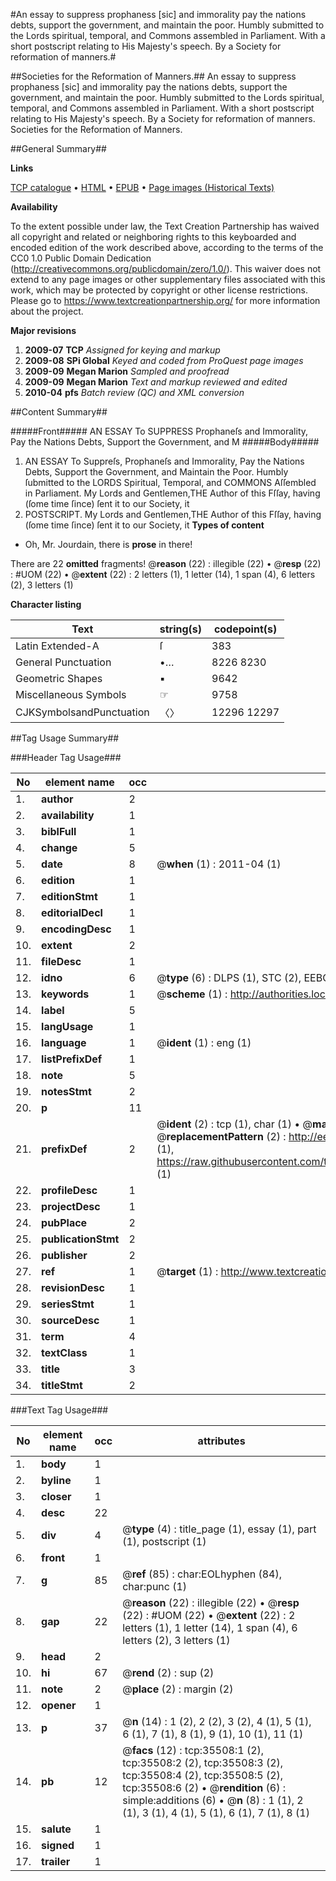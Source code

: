 #An essay to suppress prophaness [sic] and immorality pay the nations debts, support the government, and maintain the poor. Humbly submitted to the Lords spiritual, temporal, and Commons assembled in Parliament. With a short postscript relating to His Majesty's speech. By a Society for reformation of manners.#

##Societies for the Reformation of Manners.##
An essay to suppress prophaness [sic] and immorality pay the nations debts, support the government, and maintain the poor. Humbly submitted to the Lords spiritual, temporal, and Commons assembled in Parliament. With a short postscript relating to His Majesty's speech. By a Society for reformation of manners.
Societies for the Reformation of Manners.

##General Summary##

**Links**

[TCP catalogue](http://www.ota.ox.ac.uk/tcp/)  • 
[HTML](http://tei.it.ox.ac.uk/tcp/Texts-HTML/free/A38/A38633.html)  • 
[EPUB](http://tei.it.ox.ac.uk/tcp/Texts-EPUB/free/A38/A38633.epub) • 
[Page images (Historical Texts)](https://historicaltexts.jisc.ac.uk/eebo-99831046e)

**Availability**

To the extent possible under law, the Text Creation Partnership has waived all copyright and related or neighboring rights to this keyboarded and encoded edition of the work described above, according to the terms of the CC0 1.0 Public Domain Dedication (http://creativecommons.org/publicdomain/zero/1.0/). This waiver does not extend to any page images or other supplementary files associated with this work, which may be protected by copyright or other license restrictions. Please go to https://www.textcreationpartnership.org/ for more information about the project.

**Major revisions**

1. __2009-07__ __TCP__ *Assigned for keying and markup*
1. __2009-08__ __SPi Global__ *Keyed and coded from ProQuest page images*
1. __2009-09__ __Megan Marion__ *Sampled and proofread*
1. __2009-09__ __Megan Marion__ *Text and markup reviewed and edited*
1. __2010-04__ __pfs__ *Batch review (QC) and XML conversion*

##Content Summary##

#####Front#####
AN ESSAY To SUPPRESS Prophaneſs and Immorality, Pay the Nations Debts, Support the Government, and M
#####Body#####

1. AN ESSAY To Suppreſs, Prophaneſs and Immorality, Pay the Nations Debts, Support the Government, and Maintain the Poor. Humbly ſubmitted to the LORDS Spiritual, Temporal, and COMMONS Aſſembled in Parliament.
My Lords and Gentlemen,THE Author of this Fſſay, having (ſome time ſince) ſent it to our Society, it
1. POSTSCRIPT.
My Lords and Gentlemen,THE Author of this Fſſay, having (ſome time ſince) ſent it to our Society, it
**Types of content**

  * Oh, Mr. Jourdain, there is **prose** in there!

There are 22 **omitted** fragments! 
 @__reason__ (22) : illegible (22)  •  @__resp__ (22) : #UOM (22)  •  @__extent__ (22) : 2 letters (1), 1 letter (14), 1 span (4), 6 letters (2), 3 letters (1)

**Character listing**


|Text|string(s)|codepoint(s)|
|---|---|---|
|Latin Extended-A|ſ|383|
|General Punctuation|•…|8226 8230|
|Geometric Shapes|▪|9642|
|Miscellaneous Symbols|☞|9758|
|CJKSymbolsandPunctuation|〈〉|12296 12297|

##Tag Usage Summary##

###Header Tag Usage###

|No|element name|occ|attributes|
|---|---|---|---|
|1.|__author__|2||
|2.|__availability__|1||
|3.|__biblFull__|1||
|4.|__change__|5||
|5.|__date__|8| @__when__ (1) : 2011-04 (1)|
|6.|__edition__|1||
|7.|__editionStmt__|1||
|8.|__editorialDecl__|1||
|9.|__encodingDesc__|1||
|10.|__extent__|2||
|11.|__fileDesc__|1||
|12.|__idno__|6| @__type__ (6) : DLPS (1), STC (2), EEBO-CITATION (1), PROQUEST (1), VID (1)|
|13.|__keywords__|1| @__scheme__ (1) : http://authorities.loc.gov/ (1)|
|14.|__label__|5||
|15.|__langUsage__|1||
|16.|__language__|1| @__ident__ (1) : eng (1)|
|17.|__listPrefixDef__|1||
|18.|__note__|5||
|19.|__notesStmt__|2||
|20.|__p__|11||
|21.|__prefixDef__|2| @__ident__ (2) : tcp (1), char (1)  •  @__matchPattern__ (2) : ([0-9\-]+):([0-9IVX]+) (1), (.+) (1)  •  @__replacementPattern__ (2) : http://eebo.chadwyck.com/downloadtiff?vid=$1&page=$2 (1), https://raw.githubusercontent.com/textcreationpartnership/Texts/master/tcpchars.xml#$1 (1)|
|22.|__profileDesc__|1||
|23.|__projectDesc__|1||
|24.|__pubPlace__|2||
|25.|__publicationStmt__|2||
|26.|__publisher__|2||
|27.|__ref__|1| @__target__ (1) : http://www.textcreationpartnership.org/docs/. (1)|
|28.|__revisionDesc__|1||
|29.|__seriesStmt__|1||
|30.|__sourceDesc__|1||
|31.|__term__|4||
|32.|__textClass__|1||
|33.|__title__|3||
|34.|__titleStmt__|2||


###Text Tag Usage###

|No|element name|occ|attributes|
|---|---|---|---|
|1.|__body__|1||
|2.|__byline__|1||
|3.|__closer__|1||
|4.|__desc__|22||
|5.|__div__|4| @__type__ (4) : title_page (1), essay (1), part (1), postscript (1)|
|6.|__front__|1||
|7.|__g__|85| @__ref__ (85) : char:EOLhyphen (84), char:punc (1)|
|8.|__gap__|22| @__reason__ (22) : illegible (22)  •  @__resp__ (22) : #UOM (22)  •  @__extent__ (22) : 2 letters (1), 1 letter (14), 1 span (4), 6 letters (2), 3 letters (1)|
|9.|__head__|2||
|10.|__hi__|67| @__rend__ (2) : sup (2)|
|11.|__note__|2| @__place__ (2) : margin (2)|
|12.|__opener__|1||
|13.|__p__|37| @__n__ (14) : 1 (2), 2 (2), 3 (2), 4 (1), 5 (1), 6 (1), 7 (1), 8 (1), 9 (1), 10 (1), 11 (1)|
|14.|__pb__|12| @__facs__ (12) : tcp:35508:1 (2), tcp:35508:2 (2), tcp:35508:3 (2), tcp:35508:4 (2), tcp:35508:5 (2), tcp:35508:6 (2)  •  @__rendition__ (6) : simple:additions (6)  •  @__n__ (8) : 1 (1), 2 (1), 3 (1), 4 (1), 5 (1), 6 (1), 7 (1), 8 (1)|
|15.|__salute__|1||
|16.|__signed__|1||
|17.|__trailer__|1||

